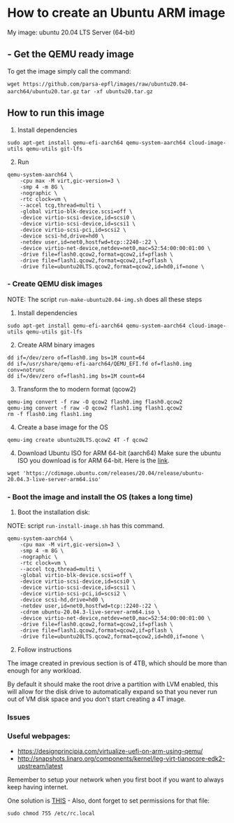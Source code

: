 
# How to create an Ubuntu ARM image

My image: ubuntu 20.04 LTS Server (64-bit)

## - Get the QEMU ready image

To get the image simply call the command:

`wget https://github.com/parsa-epfl/images/raw/ubuntu20.04-aarch64/ubuntu20.tar.gz`
`tar -xf ubuntu20.tar.gz`

## How to run this image

1. Install dependencies
```
sudo apt-get install qemu-efi-aarch64 qemu-system-aarch64 cloud-image-utils qemu-utils git-lfs
```
2. Run
```
qemu-system-aarch64 \
	-cpu max -M virt,gic-version=3 \
	-smp 4 -m 8G \
	-nographic \
	-rtc clock=vm \
	--accel tcg,thread=multi \
    -global virtio-blk-device.scsi=off \
    -device virtio-scsi-device,id=scsi0 \
    -device virtio-scsi-device,id=scsi1 \
    -device virtio-scsi-pci,id=scsi2 \
    -device scsi-hd,drive=hd0 \
    -netdev user,id=net0,hostfwd=tcp::2240-:22 \
    -device virtio-net-device,netdev=net0,mac=52:54:00:00:01:00 \
    -drive file=flash0.qcow2,format=qcow2,if=pflash \
    -drive file=flash1.qcow2,format=qcow2,if=pflash \
    -drive file=ubuntu20LTS.qcow2,format=qcow2,id=hd0,if=none \
```

### - Create QEMU disk images

NOTE: The script `run-make-ubuntu20.04-img.sh` does all these steps

1. Install dependencies
```
sudo apt-get install qemu-efi-aarch64 qemu-system-aarch64 cloud-image-utils qemu-utils git-lfs
```

2. Create ARM binary images

```
dd if=/dev/zero of=flash0.img bs=1M count=64
dd if=/usr/share/qemu-efi-aarch64/QEMU_EFI.fd of=flash0.img conv=notrunc
dd if=/dev/zero of=flash1.img bs=1M count=64
```

3. Transform the to modern format (qcow2)
```
qemu-img convert -f raw -O qcow2 flash0.img flash0.qcow2
qemu-img convert -f raw -O qcow2 flash1.img flash1.qcow2
rm -f flash0.img flash1.img
```

4. Create a base image for the OS

```
qemu-img create ubuntu20LTS.qcow2 4T -f qcow2

```

4. Download Ubuntu ISO for ARM 64-bit (aarch64)
Make sure the ubuntu ISO you download is for ARM 64-bit.
Here is the [link](https://cdimage.ubuntu.com/releases/20.04/release/ubuntu-20.04.3-live-server-arm64.iso).
```
wget 'https://cdimage.ubuntu.com/releases/20.04/release/ubuntu-20.04.3-live-server-arm64.iso'
```

### - Boot the image and install the OS (takes a long time)

1.  Boot the installation disk:

NOTE: script `run-install-image.sh` has this command.

```
qemu-system-aarch64 \
	-cpu max -M virt,gic-version=3 \
	-smp 4 -m 8G \
	-nographic \
	-rtc clock=vm \
	--accel tcg,thread=multi \
    -global virtio-blk-device.scsi=off \
    -device virtio-scsi-device,id=scsi0 \
    -device virtio-scsi-device,id=scsi1 \
    -device virtio-scsi-pci,id=scsi2 \
    -device scsi-hd,drive=hd0 \
    -netdev user,id=net0,hostfwd=tcp::2240-:22 \
	-cdrom ubuntu-20.04.3-live-server-arm64.iso \
    -device virtio-net-device,netdev=net0,mac=52:54:00:00:01:00 \
    -drive file=flash0.qcow2,format=qcow2,if=pflash \
    -drive file=flash1.qcow2,format=qcow2,if=pflash \
    -drive file=ubuntu20LTS.qcow2,format=qcow2,id=hd0,if=none \
```

2. Follow instructions

The image created in previous section is of 4TB, which should be more than enough for any workload.

By default it should make the root drive a partition with LVM enabled, this will allow for the disk 
drive to automatically expand so that you never run out of VM disk space and you don't start creating 
a 4T image.

### Issues

### Useful webpages:
- https://designprincipia.com/virtualize-uefi-on-arm-using-qemu/
- http://snapshots.linaro.org/components/kernel/leg-virt-tianocore-edk2-upstream/latest




Remember to setup your network when you first boot if you want to always keep having internet.

One solution is [THIS](https://askubuntu.com/questions/193074/have-to-run-sudo-dhclient-eth0-automatically-every-boot) - Also, dont forget to set permissions for that file:
```
sudo chmod 755 /etc/rc.local
```

